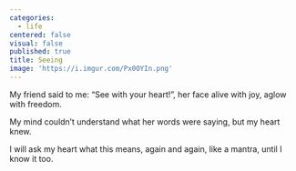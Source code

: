 ```yaml
---
categories:
  - life
centered: false
visual: false
published: true
title: Seeing
image: 'https://i.imgur.com/Px0OYIn.png'
---
```

My friend said to me: 
“See with your heart!”,
her face alive with joy, 
aglow with freedom.

My mind couldn’t understand
what her words were saying, 
but my heart knew.

I will ask my heart
what this means,
again and again,
like a mantra,
until I know it too.
